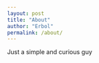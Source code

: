 ```yaml
---
layout: post
title: "About"
author: "Erbol"
permalink: /about/
---
```


Just a simple and curious guy

